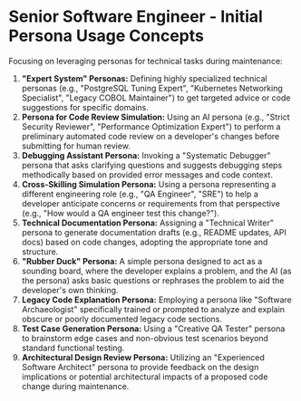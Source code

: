 # Senior Software Engineer - Initial Persona Usage Concepts

Focusing on leveraging personas for technical tasks during maintenance:

1.  **"Expert System" Personas:** Defining highly specialized technical personas (e.g., "PostgreSQL Tuning Expert", "Kubernetes Networking Specialist", "Legacy COBOL Maintainer") to get targeted advice or code suggestions for specific domains.
2.  **Persona for Code Review Simulation:** Using an AI persona (e.g., "Strict Security Reviewer", "Performance Optimization Expert") to perform a preliminary automated code review on a developer's changes before submitting for human review.
3.  **Debugging Assistant Persona:** Invoking a "Systematic Debugger" persona that asks clarifying questions and suggests debugging steps methodically based on provided error messages and code context.
4.  **Cross-Skilling Simulation Persona:** Using a persona representing a different engineering role (e.g., "QA Engineer", "SRE") to help a developer anticipate concerns or requirements from that perspective (e.g., "How would a QA engineer test this change?").
5.  **Technical Documentation Persona:** Assigning a "Technical Writer" persona to generate documentation drafts (e.g., README updates, API docs) based on code changes, adopting the appropriate tone and structure.
6.  **"Rubber Duck" Persona:** A simple persona designed to act as a sounding board, where the developer explains a problem, and the AI (as the persona) asks basic questions or rephrases the problem to aid the developer's own thinking.
7.  **Legacy Code Explanation Persona:** Employing a persona like "Software Archaeologist" specifically trained or prompted to analyze and explain obscure or poorly documented legacy code sections.
8.  **Test Case Generation Persona:** Using a "Creative QA Tester" persona to brainstorm edge cases and non-obvious test scenarios beyond standard functional testing.
9.  **Architectural Design Review Persona:** Utilizing an "Experienced Software Architect" persona to provide feedback on the design implications or potential architectural impacts of a proposed code change during maintenance. 